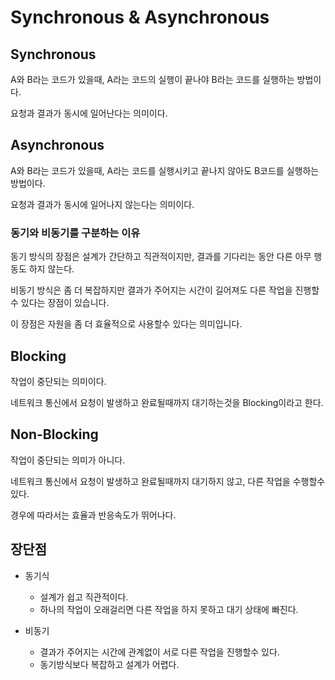 # Synchronous & Asynchronous

## Synchronous
A와 B라는 코드가 있을때, A라는 코드의 실행이 끝나야 B라는 코드를 실행하는 방법이다.

요청과 결과가 동시에 일어난다는 의미이다.

## Asynchronous
A와 B라는 코드가 있을때, A라는 코드를 실행시키고 끝나지 않아도 B코드를 실행하는 방법이다.

요청과 결과가 동시에 일어나지 않는다는 의미이다.

### 동기와 비동기를 구분하는 이유
동기 방식의 장점은 설계가 간단하고 직관적이지만, 결과를 기다리는 동안 다른 아무 행동도 하지 않는다.

비동기 방식은 좀 더 복잡하지만 결과가 주어지는 시간이 길어져도 다른 작업을 진행할수 있다는 장점이 있습니다.

이 장점은 자원을 좀 더 효율적으로 사용할수 있다는 의미입니다.

## Blocking
작업이 중단되는 의미이다.

네트워크 통신에서 요청이 발생하고 완료될때까지 대기하는것을 Blocking이라고 한다.

## Non-Blocking
작업이 중단되는 의미가 아니다.

네트워크 통신에서 요청이 발생하고 완료될때까지 대기하지 않고, 다른 작업을 수행할수 있다.

경우에 따라서는 효율과 반응속도가 뛰어나다.

## 장단점
* 동기식
    * 설계가 쉽고 직관적이다.
    * 하나의 작업이 오래걸리면 다른 작업을 하지 못하고 대기 상태에 빠진다.
    
* 비동기
    * 결과가 주어지는 시간에 관계없이 서로 다른 작업을 진행할수 있다.
    * 동기방식보다 복잡하고 설계가 어렵다.